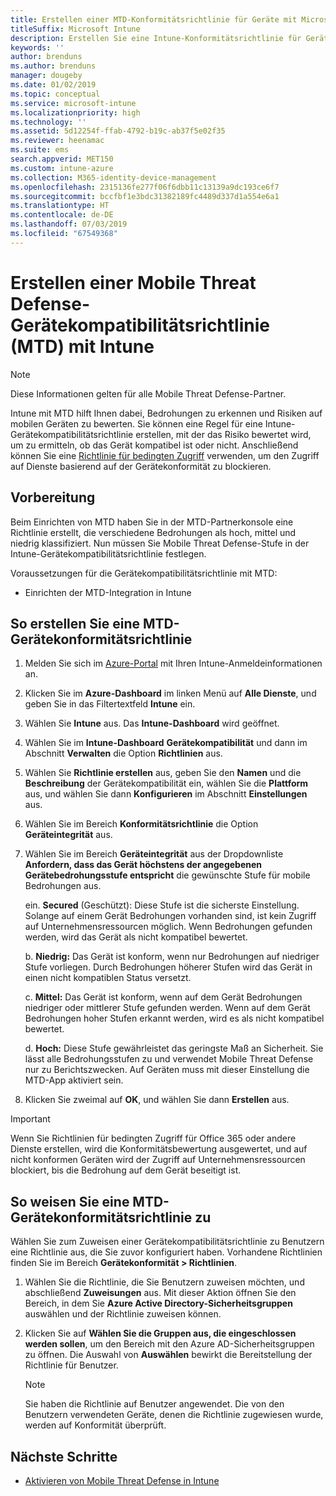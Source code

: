 ```yaml
---
title: Erstellen einer MTD-Konformitätsrichtlinie für Geräte mit Microsoft Intune
titleSuffix: Microsoft Intune
description: Erstellen Sie eine Intune-Konformitätsrichtlinie für Geräte, die die Bedrohungsstufen Ihres MTD-Partners verwendet, um zu ermitteln, ob ein mobiles Gerät auf Unternehmensressourcen zugreifen darf.
keywords: ''
author: brenduns
ms.author: brenduns
manager: dougeby
ms.date: 01/02/2019
ms.topic: conceptual
ms.service: microsoft-intune
ms.localizationpriority: high
ms.technology: ''
ms.assetid: 5d12254f-ffab-4792-b19c-ab37f5e02f35
ms.reviewer: heenamac
ms.suite: ems
search.appverid: MET150
ms.custom: intune-azure
ms.collection: M365-identity-device-management
ms.openlocfilehash: 2315136fe277f06f6dbb11c13139a9dc193ce6f7
ms.sourcegitcommit: bccfbf1e3bdc31382189fc4489d337d1a554e6a1
ms.translationtype: HT
ms.contentlocale: de-DE
ms.lasthandoff: 07/03/2019
ms.locfileid: "67549368"
---
```

# <a name="create-mobile-threat-defense-mtd-device-compliance-policy-with-intune"></a>Erstellen einer Mobile Threat Defense-Gerätekompatibilitätsrichtlinie (MTD) mit Intune

> [!NOTE] 
> Diese Informationen gelten für alle Mobile Threat Defense-Partner.

Intune mit MTD hilft Ihnen dabei, Bedrohungen zu erkennen und Risiken auf mobilen Geräten zu bewerten. Sie können eine Regel für eine Intune-Gerätekompatibilitätsrichtlinie erstellen, mit der das Risiko bewertet wird, um zu ermitteln, ob das Gerät kompatibel ist oder nicht. Anschließend können Sie eine [Richtlinie für bedingten Zugriff](create-conditional-access-intune.md) verwenden, um den Zugriff auf Dienste basierend auf der Gerätekonformität zu blockieren.

## <a name="before-you-begin"></a>Vorbereitung

Beim Einrichten von MTD haben Sie in der MTD-Partnerkonsole eine Richtlinie erstellt, die verschiedene Bedrohungen als hoch, mittel und niedrig klassifiziert. Nun müssen Sie Mobile Threat Defense-Stufe in der Intune-Gerätekompatibilitätsrichtlinie festlegen.

Voraussetzungen für die Gerätekompatibilitätsrichtlinie mit MTD:

- Einrichten der MTD-Integration in Intune

## <a name="to-create-an-mtd-device-compliance-policy"></a>So erstellen Sie eine MTD-Gerätekonformitätsrichtlinie

1. Melden Sie sich im [Azure-Portal](https://portal.azure.com/) mit Ihren Intune-Anmeldeinformationen an.

2. Klicken Sie im **Azure-Dashboard** im linken Menü auf **Alle Dienste**, und geben Sie in das Filtertextfeld **Intune** ein.

3. Wählen Sie **Intune** aus. Das **Intune-Dashboard** wird geöffnet.

4. Wählen Sie im **Intune-Dashboard** **Gerätekompatibilität** und dann im Abschnitt **Verwalten** die Option **Richtlinien** aus.

5. Wählen Sie **Richtlinie erstellen** aus, geben Sie den **Namen** und die **Beschreibung** der Gerätekompatibilität ein, wählen Sie die **Plattform** aus, und wählen Sie dann **Konfigurieren** im Abschnitt **Einstellungen** aus.

6. Wählen Sie im Bereich **Konformitätsrichtlinie** die Option **Geräteintegrität** aus.

7. Wählen Sie im Bereich **Geräteintegrität** aus der Dropdownliste **Anfordern, dass das Gerät höchstens der angegebenen Gerätebedrohungsstufe entspricht** die gewünschte Stufe für mobile Bedrohungen aus.

    ein.  **Secured** (Geschützt): Diese Stufe ist die sicherste Einstellung. Solange auf einem Gerät Bedrohungen vorhanden sind, ist kein Zugriff auf Unternehmensressourcen möglich. Wenn Bedrohungen gefunden werden, wird das Gerät als nicht kompatibel bewertet.

    b.  **Niedrig:** Das Gerät ist konform, wenn nur Bedrohungen auf niedriger Stufe vorliegen. Durch Bedrohungen höherer Stufen wird das Gerät in einen nicht kompatiblen Status versetzt.

    c.  **Mittel:** Das Gerät ist konform, wenn auf dem Gerät Bedrohungen niedriger oder mittlerer Stufe gefunden werden. Wenn auf dem Gerät Bedrohungen hoher Stufen erkannt werden, wird es als nicht kompatibel bewertet.

    d.  **Hoch:** Diese Stufe gewährleistet das geringste Maß an Sicherheit. Sie lässt alle Bedrohungsstufen zu und verwendet Mobile Threat Defense nur zu Berichtszwecken. Auf Geräten muss mit dieser Einstellung die MTD-App aktiviert sein.

8. Klicken Sie zweimal auf **OK**, und wählen Sie dann **Erstellen** aus.

> [!IMPORTANT]
> Wenn Sie Richtlinien für bedingten Zugriff für Office 365 oder andere Dienste erstellen, wird die Konformitätsbewertung ausgewertet, und auf nicht konformen Geräten wird der Zugriff auf Unternehmensressourcen blockiert, bis die Bedrohung auf dem Gerät beseitigt ist.

## <a name="to-assign-an-mtd-device-compliance-policy"></a>So weisen Sie eine MTD-Gerätekonformitätsrichtlinie zu

Wählen Sie zum Zuweisen einer Gerätekompatibilitätsrichtlinie zu Benutzern eine Richtlinie aus, die Sie zuvor konfiguriert haben. Vorhandene Richtlinien finden Sie im Bereich **Gerätekonformität > Richtlinien**.

1. Wählen Sie die Richtlinie, die Sie Benutzern zuweisen möchten, und abschließend **Zuweisungen** aus. Mit dieser Aktion öffnen Sie den Bereich, in dem Sie **Azure Active Directory-Sicherheitsgruppen** auswählen und der Richtlinie zuweisen können.

2. Klicken Sie auf **Wählen Sie die Gruppen aus, die eingeschlossen werden sollen**, um den Bereich mit den Azure AD-Sicherheitsgruppen zu öffnen.  Die Auswahl von **Auswählen** bewirkt die Bereitstellung der Richtlinie für Benutzer.

    > [!NOTE] 
    > Sie haben die Richtlinie auf Benutzer angewendet. Die von den Benutzern verwendeten Geräte, denen die Richtlinie zugewiesen wurde, werden auf Konformität überprüft.

## <a name="next-steps"></a>Nächste Schritte

- [Aktivieren von Mobile Threat Defense in Intune](mtd-connector-enable.md)
